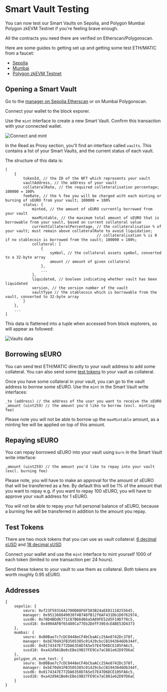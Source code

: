 # Smart Vault Testing

You can now test our Smart Vaults on Sepolia, and Polygon Mumbai Polygon zkEVM Testnet if you're feeling brave enough.

All the contracts you need there are verified on Etherscan/Polygonscan.

Here are some guides to getting set up and getting some test ETH/MATIC from a faucet:

- [Sepolia](https://www.alchemy.com/overviews/sepolia-testnet)
- [Mumbai](https://www.alchemy.com/overviews/mumbai-testnet)
- [Polygon zkEVM Testnet](https://wiki.polygon.technology/docs/zkEVM/develop/)

## Opening a Smart Vault

Go to the [manager on Sepolia Etherscan](https://sepolia.etherscan.io/address/0x951368849030f4B748fB12f6AF431Db1D0762974#writeProxyContract) or on Mumbai Polygonscan.

Connect your wallet to the block exporer.

Use the `mint` interface to create a new Smart Vault. Confirm this transaction with your connected wallet.

![Connect and mint](public/connect-and-mint.png)

In the Read as Proxy section, you'll find an interface called `vaults`. This contains a list of your Smart Vaults, and the current status of each vault.

The structure of this data is:

```
[
    {
        tokenId, // the ID of the NFT which represents your vault
        vaultAddress, // the address of your vault
        collateralRate, // the required colleteralisation percentage; 100000 = 100%
        feeRate, // the % fee you will be charged with each minting or burning of sEURO from your vault; 100000 = 100%
        status: {
            minted, // the amount of sEURO currently borrowed from your vault
            maxMintable, // the maximum total amount of sEURO that is borrowable from your vault, based on current collateral value
            currentCollateralPercentage, // the collateralisation % of your vault; must remain above collateralRate to avoid liquidation;
                                         // collateralisation % is 0 if no stablecoin is borrowed from the vault; 100000 = 100%;
            collateral: [
                {
                    symbol, // the collateral assets symbol, converted to a 32-byte array
                    amount // amount of given collateral
                },
                ...
            ],
            liquidated, // boolean indicating whether vault has been liquidated
            version, // the version number of the vault
            vaultType // the stablecoin which is borrowable from the vault, converted to 32-byte array
        }
    },
    ...
]
```

This data is flattened into a tuple when accessed from block explorers, so will appear as followed:

![Vaults data](public/vaults-data.png)

## Borrowing sEURO

You can send test ETH/MATIC directly to your vault address to add some collateral. You can also send some [test tokens](#test-tokens) to your vault as collateral.

Once you have some collateral in your vault, you can go to the vault address to borrow some sEURO. Use the `mint` in the Smart Vault write interfaces:

```
_to (address) // the address of the user you want to receive the sEURO
_amount (uint259) // the amount you'd like to borrow (excl. minting fee)
```

Please note you will not be able to borrow up the `maxMintable` amount, as a minting fee will be applied on top of this amount.

## Repaying sEURO

You can repay borrowed sEURO into your vault using `burn` in the Smart Vault write interface:

```
_amount (uint259) // the amount you'd like to repay into your vault (excl. burning fee)
```

Please note, you will have to make an approval for the amount of sEURO that will be transferred as a fee. By default this will be 1% of the amount that you want to repay e.g. if you want to repay 100 sEURO, you will have to approve your vault address for 1 sEURO.

You will not be able to repay your full personal balance of sEURO, because a burning fee will be transferred in addition to the amount you repay.

## Test Tokens

There are two mock tokens that you can use as vault collateral: [6 decimal sUSD](https://sepolia.etherscan.io/address/0x78D4BDd6771C87B66d66a5A89FE52d5F19D778c5#writeContract) and [18 decimal sUSD](https://sepolia.etherscan.io/address/0x4904AFBf65480Ca77Eb2DdfF39EdcEABE53D4373#writeContract)

Connect your wallet and use the `mint` interface to mint yourself 1000 of each token (limited to one transaction per 24 hours).

Send these tokens to your vault to use them as collateral. Both tokens are worth roughly 0.95 sEURO.

## Addresses

```
{
    sepolia: {
        seuro: 0xf23F59316A2700D88F6F503B24aEE01118255645,
        manager: 0x951368849030f4B748fB12f6AF431Db1D0762974,
        susd6: 0x78D4BDd6771C87B66d66a5A89FE52d5F19D778c5,
        susd18: 0x4904AFBf65480Ca77Eb2DdfF39EdcEABE53D4373
    },
    mumbai: {
        seuro: 0xB0Bae7c7cDC0448eCF4bCbaACc25Ae8742Dc378f,
        manager: 0xbE70d41FB3505385c01429cbcCB1943646Db344f,
        susd6: 0x0174347E772DA6358D7A5e57E47D6DCE105FA6c5,
        susd18: 0xa42d9A1Be0cEBe19B37FE9Ce7aC881e62D97D6aC
    },
    polygon_zk_evm_test: {
        seuro: 0xB0Bae7c7cDC0448eCF4bCbaACc25Ae8742Dc378f,
        manager: 0xbE70d41FB3505385c01429cbcCB1943646Db344f,
        susd6: 0x0174347E772DA6358D7A5e57E47D6DCE105FA6c5,
        susd18: 0xa42d9A1Be0cEBe19B37FE9Ce7aC881e62D97D6aC
    }
}
```